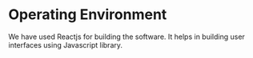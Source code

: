 # Operating Environment

We have used Reactjs for building the software. It helps in building user interfaces using Javascript library.